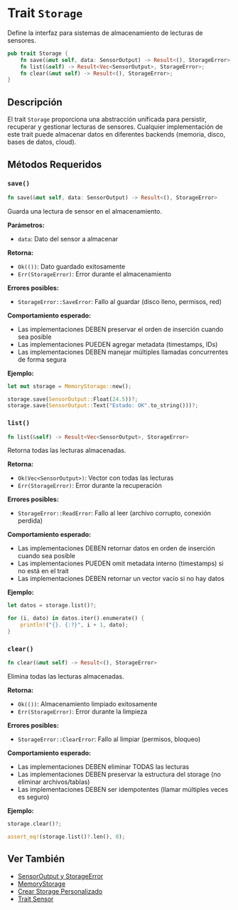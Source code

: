# Trait `Storage`

Define la interfaz para sistemas de almacenamiento de lecturas de sensores.

```rust
pub trait Storage {
    fn save(&mut self, data: SensorOutput) -> Result<(), StorageError>;
    fn list(&self) -> Result<Vec<SensorOutput>, StorageError>;
    fn clear(&mut self) -> Result<(), StorageError>;
}
```

## Descripción

El trait `Storage` proporciona una abstracción unificada para persistir, recuperar y gestionar lecturas de sensores. Cualquier implementación de este trait puede almacenar datos en diferentes backends (memoria, disco, bases de datos, cloud).

## Métodos Requeridos

### `save()`

```rust
fn save(&mut self, data: SensorOutput) -> Result<(), StorageError>
```

Guarda una lectura de sensor en el almacenamiento.

**Parámetros:**
- `data`: Dato del sensor a almacenar

**Retorna:**
- `Ok(())`: Dato guardado exitosamente
- `Err(StorageError)`: Error durante el almacenamiento

**Errores posibles:**
- `StorageError::SaveError`: Fallo al guardar (disco lleno, permisos, red)

**Comportamiento esperado:**
- Las implementaciones DEBEN preservar el orden de inserción cuando sea posible
- Las implementaciones PUEDEN agregar metadata (timestamps, IDs)
- Las implementaciones DEBEN manejar múltiples llamadas concurrentes de forma segura

**Ejemplo:**
```rust
let mut storage = MemoryStorage::new();

storage.save(SensorOutput::Float(24.5))?;
storage.save(SensorOutput::Text("Estado: OK".to_string()))?;
```

### `list()`

```rust
fn list(&self) -> Result<Vec<SensorOutput>, StorageError>
```

Retorna todas las lecturas almacenadas.

**Retorna:**
- `Ok(Vec<SensorOutput>)`: Vector con todas las lecturas
- `Err(StorageError)`: Error durante la recuperación

**Errores posibles:**
- `StorageError::ReadError`: Fallo al leer (archivo corrupto, conexión perdida)

**Comportamiento esperado:**
- Las implementaciones DEBEN retornar datos en orden de inserción cuando sea posible
- Las implementaciones PUEDEN omit metadata interno (timestamps) si no está en el trait
- Las implementaciones DEBEN retornar un vector vacío si no hay datos

**Ejemplo:**
```rust
let datos = storage.list()?;

for (i, dato) in datos.iter().enumerate() {
    println!("{}. {:?}", i + 1, dato);
}
```

### `clear()`

```rust
fn clear(&mut self) -> Result<(), StorageError>
```

Elimina todas las lecturas almacenadas.

**Retorna:**
- `Ok(())`: Almacenamiento limpiado exitosamente
- `Err(StorageError)`: Error durante la limpieza

**Errores posibles:**
- `StorageError::ClearError`: Fallo al limpiar (permisos, bloqueo)

**Comportamiento esperado:**
- Las implementaciones DEBEN eliminar TODAS las lecturas
- Las implementaciones DEBEN preservar la estructura del storage (no eliminar archivos/tablas)
- Las implementaciones DEBEN ser idempotentes (llamar múltiples veces es seguro)

**Ejemplo:**
```rust
storage.clear()?;

assert_eq!(storage.list()?.len(), 0);
```


## Ver También

- [SensorOutput y StorageError](./core_types.md)
- [MemoryStorage](../storage/memory_storage.md)
- [Crear Storage Personalizado](../storage/custom_storage.md)
- [Trait Sensor](./traits_sensor.md)